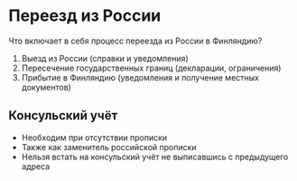 # Переезд из России

Что включает в себя процесс переезда из России в Финляндию?

1. Выезд из России (справки и уведомления)
2. Пересечение государственных границ (декларации, ограничения)
3. Прибытие в Финляндию (уведомления и получение местных документов)

## Консульский учёт

- Необходим при отсутствии прописки
- Также как заменитель российской прописки
- Нельзя встать на консульский учёт не выписавшись с предыдущего адреса
